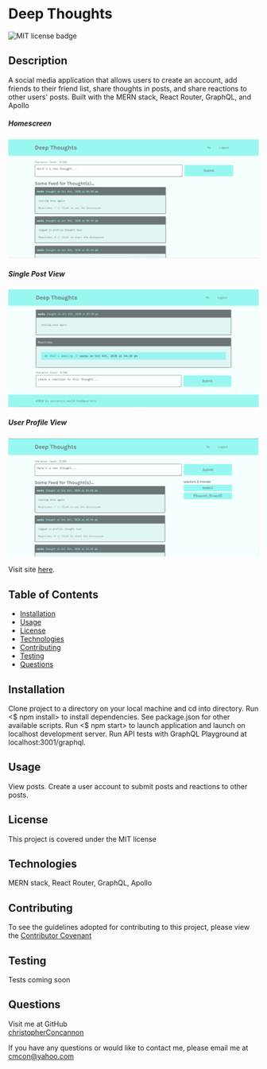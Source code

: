 # Deep Thoughts

![MIT license badge](https://img.shields.io/badge/license-MIT-green)

## Description
A social media application that allows users to create an account, add friends to their friend list, share thoughts in posts, and share reactions to other users' posts.  Built with the MERN stack, React Router, GraphQL, and Apollo

##### Homescreen
![Homescreen Screenshot](./assets/images/screenshot.png)
##### Single Post View
![Single Post View Screenshot](./assets/images/screenshot2.png)
##### User Profile View
![User Profile View Screenshot](./assets/images/screenshot3.png)

Visit site [here](https://color-palette-customizer.herokuapp.com/).

## Table of Contents
  * [Installation](#installation)
  * [Usage](#usage)
  * [License](#license)
  * [Technologies](#technologies)
  * [Contributing](#contributing)
  * [Testing](#testing)
  * [Questions](#questions)
  
## Installation
Clone project to a directory on your local machine and cd into directory.  Run <$ npm install> to install dependencies.  See package.json for other available scripts.  Run <$ npm start> to launch application and launch on localhost development server.  Run API tests with GraphQL Playground at localhost:3001/graphql. 

## Usage
View posts.  Create a user account to submit posts and reactions to other posts.    

## License 
This project is covered under the MIT license 

## Technologies 
MERN stack, React Router, GraphQL, Apollo

## Contributing
To see the guidelines adopted for contributing to this project, please view the [Contributor Covenant](https://www.contributor-covenant.org/version/2/0/code_of_conduct/code_of_conduct.txt)

## Testing
Tests coming soon

## Questions
Visit me at GitHub  
[christopherConcannon](https://github.com/christopherConcannon)
  
If you have any questions or would like to contact me, please email me at  
[cmcon@yahoo.com](mailto:cmcon@yahoo.com)
